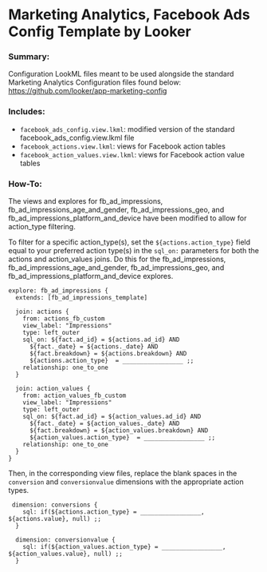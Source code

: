 # Marketing Analytics, Facebook Ads Config Template by Looker

### Summary:
Configuration LookML files meant to be used alongside the standard Marketing Analytics Configuration files found below:
https://github.com/looker/app-marketing-config

### Includes:
- `facebook_ads_config.view.lkml`: modified version of the standard facebook_ads_config.view.lkml file
- `facebook_actions.view.lkml`: views for Facebook action tables 
- `facebook_action_values.view.lkml`: views for Facebook action value tables

### How-To:
The views and explores for fb_ad_impressions, fb_ad_impressions_age_and_gender, fb_ad_impressions_geo, 
and fb_ad_impressions_platform_and_device have been modified to allow for action_type filtering.

To filter for a specific action_type(s), set the `${actions.action_type}` field equal to your preferred action type(s)
in the `sql_on:` parameters for both the actions and action_values joins. Do this for the fb_ad_impressions,
fb_ad_impressions_age_and_gender, fb_ad_impressions_geo, and fb_ad_impressions_platform_and_device explores.

```
explore: fb_ad_impressions {
  extends: [fb_ad_impressions_template]

  join: actions {
    from: actions_fb_custom
    view_label: "Impressions"
    type: left_outer
    sql_on: ${fact.ad_id} = ${actions.ad_id} AND
      ${fact._date} = ${actions._date} AND
      ${fact.breakdown} = ${actions.breakdown} AND
      ${actions.action_type}  = _________________ ;;
    relationship: one_to_one
  }

  join: action_values {
    from: action_values_fb_custom
    view_label: "Impressions"
    type: left_outer
    sql_on: ${fact.ad_id} = ${action_values.ad_id} AND
      ${fact._date} = ${action_values._date} AND
      ${fact.breakdown} = ${action_values.breakdown} AND
      ${action_values.action_type}  = _________________ ;;
    relationship: one_to_one
  }
}
```

Then, in the corresponding view files, replace the blank spaces in the `conversion` and `conversionvalue` dimensions with
the appropriate action types.

```
 dimension: conversions {
    sql: if(${actions.action_type} = _________________, ${actions.value}, null) ;;
  }

  dimension: conversionvalue {
    sql: if(${action_values.action_type} = _________________, ${action_values.value}, null) ;;
  }
```

